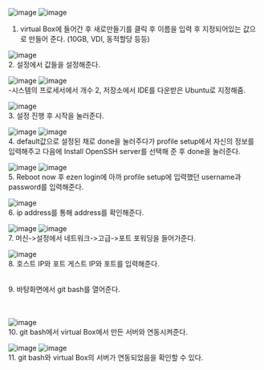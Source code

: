 ![image](https://user-images.githubusercontent.com/122864238/215037601-c1c3bd22-c39a-43af-bc0a-baf93f855b53.png)
![image](https://user-images.githubusercontent.com/122864238/215037621-d4e81d37-4dd6-479e-9e65-917d9b29a78a.png)
1. virtual Box에 들어간 후 새로만들기를 클릭 후 이름을 입력 후 지정되어있는 값으로 만들어 준다.
  (10GB, VDI, 동적할당 등등)
  
![image](https://user-images.githubusercontent.com/122864238/215037711-cc172e65-42f9-47bc-b192-77b68eb609e9.png)
<br>2. 설정에서 값들을 설정해준다.</br>

![image](https://user-images.githubusercontent.com/122864238/215037777-1b6b9d07-ce58-4498-92bd-ba6c6f96536f.png)
![image](https://user-images.githubusercontent.com/122864238/215037790-d7b1e7fc-bf6b-4837-92b9-db415cced040.png)
<br>-시스템의 프로세서에서 개수 2, 저장소에서 IDE를 다운받은 Ubuntu로 지정해줌.</br>

![image](https://user-images.githubusercontent.com/122864238/215038068-4ab28827-5bd7-4422-ab36-23393598ee92.png)
<br>3. 설정 진행 후 시작을 눌러준다.</br>

![image](https://user-images.githubusercontent.com/122864238/215038103-11bff740-d790-489b-871d-6eda03c0cff8.png)
![image](https://user-images.githubusercontent.com/122864238/215038118-10077537-ee1d-4de5-b11a-74f5191b53b7.png)
<br>4. default값으로 설정된 채로 done을 눌러주다가 profile setup에서 자신의 정보를 입력해주고 다음에 
   Install OpenSSH server를 선택해 준 후 done을 눌러준다.</br>

![image](https://user-images.githubusercontent.com/122864238/215038197-f63987ea-6891-4e84-9c5e-101d77be1097.png)
![image](https://user-images.githubusercontent.com/122864238/215038208-f636295c-5939-4ca3-9cec-ace8ca64cc55.png)
<br>5. Reboot now 후 ezen login에 아까 profile setup에 입력했던 username과 password를 입력해준다.</br>

![image](https://user-images.githubusercontent.com/122864238/215038269-9958ad3f-7224-412e-8024-f99834dd1ff9.png)
<br>6. ip address를 통해 address를 확인해준다.</br>

![image](https://user-images.githubusercontent.com/122864238/215038335-f26cb9e6-e9d1-49d1-b724-5dc0994f7deb.png)
![image](https://user-images.githubusercontent.com/122864238/215038343-51d6b408-c08a-4ff1-a03a-b3f27e7671be.png)
<br>7. 머신->설정에서 네트워크->고급->포트 포워딩을 들어가준다.</br>

![image](https://user-images.githubusercontent.com/122864238/215038402-7357c876-93b2-438e-8b1e-5075f99d10f4.png)
<br>8. 호스트 IP와 포트 게스트 IP와 포트를 입력해준다.</br>

<br>9. 바탕화면에서 git bash를 열어준다.</br>
<br></br>

![image](https://user-images.githubusercontent.com/122864238/215038497-6e683a1f-588c-4826-a8c8-2d2f3cda4196.png)
<br>10. git bash에서 virtual Box에서 만든 서버와 연동시켜준다.</br>

![image](https://user-images.githubusercontent.com/122864238/215038547-6c82a8ff-6999-43ee-ac4a-864aee9a3f9d.png)
![image](https://user-images.githubusercontent.com/122864238/215038561-57420fcc-bf7c-4ef7-98a9-7e5118a36590.png)
<br>11. git bash와 virtual Box의 서버가 연동되었음을 확인할 수 있다.</br>
